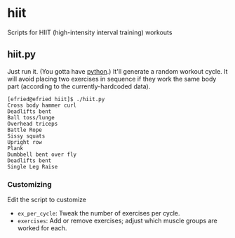 # hiit
Scripts for HIIT (high-intensity interval training) workouts

## hiit.py

Just run it.
(You gotta have [python](https://www.python.org/downloads/).)
It'll generate a random workout cycle.
It will avoid placing two exercises in sequence if they work the same body part (according to the currently-hardcoded data).

```
[efried@efried hiit]$ ./hiit.py
Cross body hammer curl
Deadlifts bent
Ball toss/lunge
Overhead triceps
Battle Rope
Sissy squats
Upright row
Plank
Dumbbell bent over fly
Deadlifts bent
Single Leg Raise
```

### Customizing
Edit the script to customize
- `ex_per_cycle`: Tweak the number of exercises per cycle.
- `exercises`: Add or remove exercises; adjust which muscle groups are worked for each.
